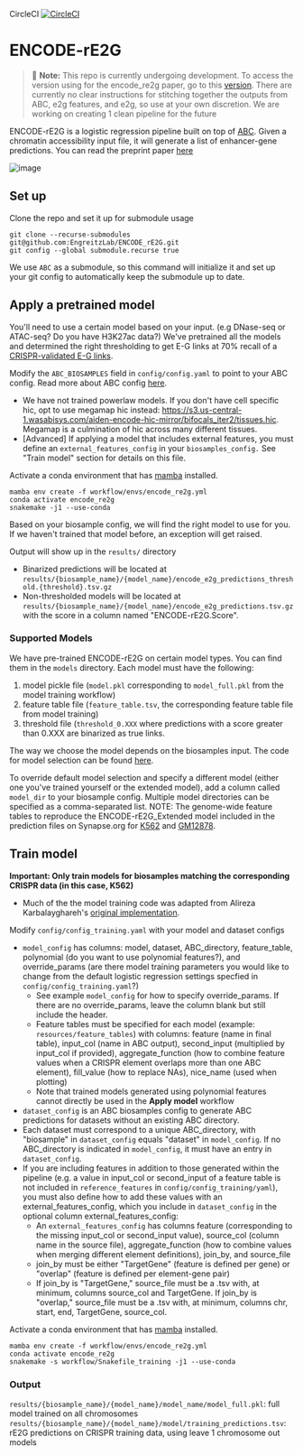 CircleCI [![CircleCI](https://dl.circleci.com/status-badge/img/gh/EngreitzLab/ENCODE_rE2G/tree/main.svg?style=svg)](https://dl.circleci.com/status-badge/redirect/gh/EngreitzLab/ENCODE_rE2G/tree/main)

# ENCODE-rE2G
> :memo: **Note:** This repo is currently undergoing development. To access the version using for the encode_re2g paper, go to this [version](https://github.com/EngreitzLab/ENCODE_rE2G/tree/1906b6dcd97269374778e67592168c9da2dc455a). There are currently no clear instructions for stitching together the outputs from ABC, e2g features, and e2g, so use at your own discretion. We are working on creating 1 clean pipeline for the future

ENCODE-rE2G is a logistic regression pipeline built on top of [ABC](https://github.com/broadinstitute/ABC-Enhancer-Gene-Prediction). Given a chromatin accessibility input file, it will generate a list of enhancer-gene predictions. You can read the preprint paper [here](https://www.biorxiv.org/content/10.1101/2023.11.09.563812v1)

![image](https://github.com/EngreitzLab/ENCODE_rE2G/assets/10254642/ce6d33b5-2c5f-49cc-8a09-8142f7ac9b62)

## Set up

Clone the repo and set it up for submodule usage
```
git clone --recurse-submodules git@github.com:EngreitzLab/ENCODE_rE2G.git
git config --global submodule.recurse true
```
We use `ABC` as a submodule, so this command will initialize it and set up your git config to automatically keep the submodule up to date.

## Apply a pretrained model
You'll need to use a certain model based on your input. (e.g DNase-seq or ATAC-seq? Do you have H3K27ac data?) We've pretrained all the models and determined the right thresholding to get E-G links at 70% recall of a [CRISPR-validated E-G links](https://github.com/EngreitzLab/CRISPR_comparison/tree/main). 

Modify the `ABC_BIOSAMPLES` field in `config/config.yaml` to point to your ABC config. Read more about ABC config [here](https://abc-enhancer-gene-prediction.readthedocs.io/en/latest/usage/getting_started.html#configuring-abc).
- We have not trained powerlaw models. If you don't have cell specific hic, opt to use megamap hic instead: https://s3.us-central-1.wasabisys.com/aiden-encode-hic-mirror/bifocals_iter2/tissues.hic. Megamap is a culmination of hic across many different tissues. 
- [Advanced] If applying a model that includes external features, you must define an `external_features_config` in your `biosamples_config.` See "Train model" section for details on this file.

Activate a conda environment that has [mamba](https://mamba.readthedocs.io/en/latest/installation/mamba-installation.html) installed. 

```
mamba env create -f workflow/envs/encode_re2g.yml
conda activate encode_re2g
snakemake -j1 --use-conda
```
Based on your biosample config, we will find the right model to use for you. If we haven't trained that model before, an exception will get raised. 

Output will show up in the `results/` directory
- Binarized predictions will be located at `results/{biosample_name}/{model_name}/encode_e2g_predictions_threshold.{threshold}.tsv.gz`
- Non-thresholded models will be located at `results/{biosample_name}/{model_name}/encode_e2g_predictions.tsv.gz` with the score in a column named "ENCODE-rE2G.Score".

### Supported Models
We have pre-trained ENCODE-rE2G on certain model types. You can find them in the `models` directory.
Each model must have the following:
1. model pickle file (`model.pkl` corresponding to `model_full.pkl` from the model training workflow)
2. feature table file (`feature_table.tsv`, the corresponding feature table file from model training)
3. threshold file (`threshold_0.XXX` where predictions with a score greater than 0.XXX are binarized as true links.

The way we choose the model depends on the biosamples input. The code for model selection can be found [here](https://github.com/EngreitzLab/ENCODE_rE2G/blob/main/workflow/rules/utils.smk#L42).
 
 To override default model selection and specify a different model (either one you've trained yourself or the extended model), add a column called `model_dir` to your biosample config. Multiple model directories can be specified as a comma-separated list. NOTE: The genome-wide feature tables to reproduce the ENCODE-rE2G_Extended model included in the prediction files on Synapse.org for [K562](https://www.synapse.org/#!Synapse:syn59478344) and [GM12878](https://www.synapse.org/#!Synapse:syn59478343).

## Train model

**Important: Only train models for biosamples matching the corresponding CRISPR data (in this case, K562)**
- Much of the the model training code was adapted from Alireza Karbalayghareh's [original implementation](https://github.com/karbalayghareh/ENCODE-E2G).

Modify `config/config_training.yaml` with your model and dataset configs
- `model_config` has columns:  model, dataset, ABC_directory, feature_table, polynomial (do you want to use polynomial features?), and override_params (are there model training parameters you would like to change from the default logistic regression settings specfied in `config/config_training.yaml`?)
    - See example `model_config` for how to specify override_params. If there are no override_params, leave the column blank but still include the header.
    - Feature tables must be specified for each model (example: `resources/feature_tables`) with columns: feature (name in final table), input_col (name in ABC output), second_input (multiplied by input_col if provided), aggregate_function (how to combine feature values when a CRISPR element overlaps more than one ABC element), fill_value (how to replace NAs), nice_name (used when plotting)
    - Note that trained models generated using polynomial features cannot directly be used in the **Apply model** workflow
- `dataset_config` is an ABC biosamples config to generate ABC predictions for datasets without an existing ABC directory. 
- Each dataset must correspond to a unique ABC_directory, with "biosample" in `dataset_config` equals "dataset" in `model_config`. If no ABC_directory is indicated in `model_config`, it must have an entry in `dataset_config`.
- If you are including features in addition to those generated within the pipeline (e.g. a value in input_col or second_input of a feature table is not included in `reference_features` in `config/config_training/yaml`), you must also define how to add these values with an external_features_config, which you include in `dataset_config` in the optional column external_features_config:
    - An `external_features_config` has columns feature (corresponding to the missing input_col or second_input value), source_col (column name in the source file), aggregate_function (how to combine values when merging different element definitions), join_by, and source_file
    - join_by must be either "TargetGene" (feature is defined per gene) or "overlap" (feature is defined per element-gene pair)
    - If join_by is "TargetGene," source_file must be a .tsv with, at minimum, columns source_col and TargetGene. If join_by is "overlap," source_file must be a .tsv with, at minimum, columns chr, start, end, TargetGene, source_col.

Activate a conda environment that has [mamba](https://mamba.readthedocs.io/en/latest/installation/mamba-installation.html) installed. 

```
mamba env create -f workflow/envs/encode_re2g.yml 
conda activate encode_re2g 
snakemake -s workflow/Snakefile_training -j1 --use-conda
```

### Output
`results/{biosample_name}/{model_name}/model_name/model_full.pkl`: full model trained on all chromosomes
`results/{biosample_name}/{model_name}/model/training_predictions.tsv`: rE2G predictions on CRISPR training data, using leave 1 chromosome out models

